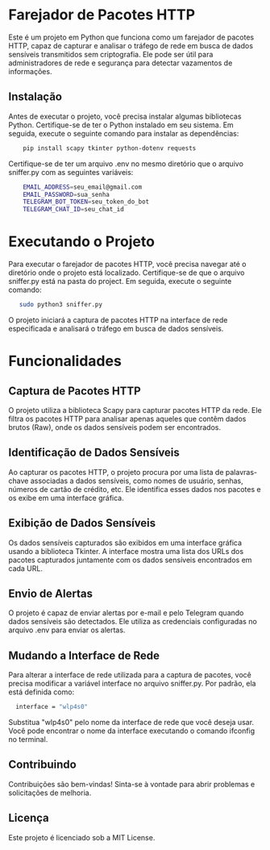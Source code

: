 
# Farejador de Pacotes HTTP

Este é um projeto em Python que funciona como um farejador de pacotes HTTP, capaz de capturar e analisar o tráfego de rede em busca de dados sensíveis transmitidos sem criptografia. Ele pode ser útil para administradores de rede e segurança para detectar vazamentos de informações.

## Instalação
Antes de executar o projeto, você precisa instalar algumas bibliotecas Python. Certifique-se de ter o Python instalado em seu sistema. Em seguida, execute o seguinte comando para instalar as dependências:


```bash
    pip install scapy tkinter python-dotenv requests
```
Certifique-se de ter um arquivo .env no mesmo diretório que o arquivo sniffer.py com as seguintes variáveis:
```bash
    EMAIL_ADDRESS=seu_email@gmail.com
    EMAIL_PASSWORD=sua_senha
    TELEGRAM_BOT_TOKEN=seu_token_do_bot
    TELEGRAM_CHAT_ID=seu_chat_id
```

# Executando o Projeto
Para executar o farejador de pacotes HTTP, você precisa navegar até o diretório onde o projeto está localizado. Certifique-se de que o arquivo sniffer.py está na pasta do project. Em seguida, execute o seguinte comando:
```bash
   sudo python3 sniffer.py
```
O projeto iniciará a captura de pacotes HTTP na interface de rede especificada e analisará o tráfego em busca de dados sensíveis.

# Funcionalidades

## Captura de Pacotes HTTP
O projeto utiliza a biblioteca Scapy para capturar pacotes HTTP da rede. Ele filtra os pacotes HTTP para analisar apenas aqueles que contêm dados brutos (Raw), onde os dados sensíveis podem ser encontrados.
## Identificação de Dados Sensíveis
Ao capturar os pacotes HTTP, o projeto procura por uma lista de palavras-chave associadas a dados sensíveis, como nomes de usuário, senhas, números de cartão de crédito, etc. Ele identifica esses dados nos pacotes e os exibe em uma interface gráfica.

## Exibição de Dados Sensíveis
Os dados sensíveis capturados são exibidos em uma interface gráfica usando a biblioteca Tkinter. A interface mostra uma lista dos URLs dos pacotes capturados juntamente com os dados sensíveis encontrados em cada URL.
## Envio de Alertas
O projeto é capaz de enviar alertas por e-mail e pelo Telegram quando dados sensíveis são detectados. Ele utiliza as credenciais configuradas no arquivo .env para enviar os alertas.
## Mudando a Interface de Rede
Para alterar a interface de rede utilizada para a captura de pacotes, você precisa modificar a variável interface no arquivo sniffer.py. Por padrão, ela está definida como:
```bash
  interface = "wlp4s0"
```
Substitua "wlp4s0" pelo nome da interface de rede que você deseja usar. Você pode encontrar o nome da interface executando o comando ifconfig no terminal.
## Contribuindo
Contribuições são bem-vindas! Sinta-se à vontade para abrir problemas e solicitações de melhoria.
## Licença
Este projeto é licenciado sob a MIT License.

